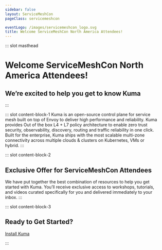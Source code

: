```yaml
---
sidebar: false
layout: ServiceMeshCon
pageClass: servicemeshcon

eventLogo: /images/servicemeshcon_logo.svg
title: Welcome ServiceMeshCon North America Attendees!
---
```


::: slot masthead

# Welcome ServiceMeshCon North America Attendees!

## We’re excited to help you get to know Kuma

:::

::: slot content-block-1
Kuma is an open-source control plane for service mesh built on top of Envoy to deliver high performance and reliability. Kuma provides Out of the box L4 + L7 policy architecture to enable zero trust security, observability, discovery, routing and traffic reliability in one click. Built for the enterprise, Kuma ships with the most scalable multi-zone connectivity across multiple clouds & clusters on Kubernetes, VMs or hybrid.
:::

::: slot content-block-2

## Exclusive Offer for ServiceMeshCon Attendees

We have put together the best combination of resources to help you get started with Kuma. You’ll receive exclusive access to workshops, tutorials, and videos curated specifically for you and delivered immediately to your inbox.
:::

::: slot content-block-3

## Ready to Get Started?

[Install Kuma](/install)

:::
